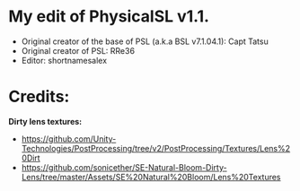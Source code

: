 # My edit of PhysicalSL v1.1.

- Original creator of the base of PSL (a.k.a BSL v7.1.04.1): Capt Tatsu
- Original creator of PSL: RRe36
- Editor: shortnamesalex

# Credits:

**Dirty lens textures:**
- https://github.com/Unity-Technologies/PostProcessing/tree/v2/PostProcessing/Textures/Lens%20Dirt
- https://github.com/sonicether/SE-Natural-Bloom-Dirty-Lens/tree/master/Assets/SE%20Natural%20Bloom/Lens%20Textures
